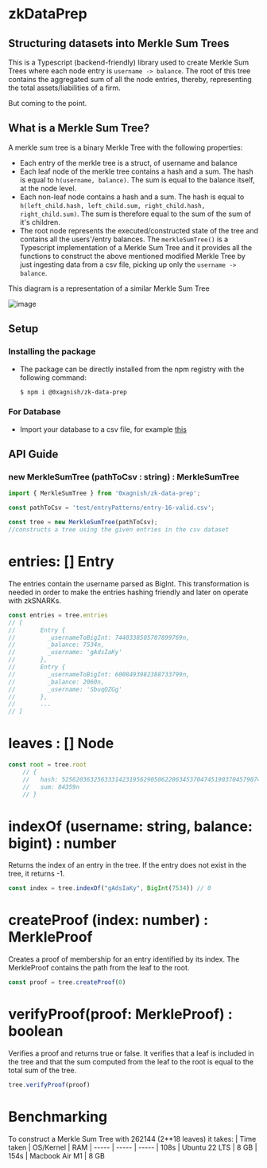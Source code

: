# zkDataPrep

## Structuring datasets into Merkle Sum Trees

This is a Typescript (backend-friendly) library used to create Merkle Sum Trees where each node entry is `username -> balance`. The root of this tree contains the aggregated sum of all the node entries, thereby, representing the total assets/liabilities of a firm.

But coming to the point.

## What is a Merkle Sum Tree?

A merkle sum tree is a binary Merkle Tree with the following properties:

- Each entry of the merkle tree is a struct, of username and balance
- Each leaf node of the merkle tree contains a hash and a sum. The hash is equal to `h(username, balance)`. The sum is equal to the balance itself, at the node level.
- Each non-leaf node contains a hash and a sum. The hash is equal to `h(left_child.hash, left_child.sum, right_child.hash, right_child.sum)`. The sum is therefore equal to the sum of the sum of it's children.
- The root node represents the executed/constructed state of the tree and contains all the users'/entry balances. The `merkleSumTree()` is a Typescript implementation of a Merkle Sum Tree and it provides all the functions to construct the above mentioned modified Merkle Tree by just ingesting data from a csv file, picking up only the `username -> balance`.

This diagram is a representation of a similar Merkle Sum Tree

![image](https://github.com/teamHITK/zkExchange/assets/80243668/49f3907f-4357-4967-8914-6a6de76fb78d)

## Setup

### Installing the package

- The package can be directly installed from the npm registry with the following command:
  ```
  $ npm i @0xagnish/zk-data-prep
  ```

### For Database

- Import your database to a csv file, for example [this](zkDataPrep/test/entryPatterns/entry-15-valid.csv)

## API Guide

### new MerkleSumTree (pathToCsv : string) : MerkleSumTree

```ts
import { MerkleSumTree } from '0xagnish/zk-data-prep';

const pathToCsv = 'test/entryPatterns/entry-16-valid.csv';

const tree = new MerkleSumTree(pathToCsv);
//constructs a tree using the given entries in the csv dataset
```
# entries: [] Entry

The entries contain the username parsed as BigInt. This transformation is needed in order to make the entries hashing friendly and later on operate with zkSNARKs.

```ts
const entries = tree.entries
// [
//       Entry {
//         _usernameToBigInt: 7440338505707899769n,
//         _balance: 7534n,
//         _username: 'gAdsIaKy'
//       },
//       Entry {
//         _usernameToBigInt: 6008493982388733799n,
//         _balance: 2060n,
//         _username: 'SbuqOZGg'
//       },
//       ...
// ]
```

# leaves : [] Node

```ts
const root = tree.root 
    // {
    //   hash: 5256203632563331423195629050622063453704745190370457907459595269961493651429n,
    //   sum: 84359n
    // }
```

# indexOf (username: string, balance: bigint) : number

Returns the index of an entry in the tree. If the entry does not exist in the tree, it returns -1.

```ts
const index = tree.indexOf("gAdsIaKy", BigInt(7534)) // 0
```

# createProof (index: number) : MerkleProof

Creates a proof of membership for an entry identified by its index. The MerkleProof contains the path from the leaf to the root.

```ts
const proof = tree.createProof(0)
```

# verifyProof(proof: MerkleProof) : boolean

Verifies a proof and returns true or false. It verifies that a leaf is included in the tree and that the sum computed from the leaf to the root is equal to the total sum of the tree.

```ts
tree.verifyProof(proof)
```

# Benchmarking

To construct a Merkle Sum Tree with 262144 (2**18 leaves) it takes:
| Time taken  | OS/Kernel  | RAM
| -----  | -----  | -----
| 108s  | Ubuntu 22 LTS | 8 GB
| 154s  | Macbook Air M1  | 8 GB

